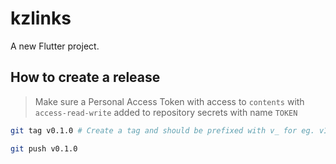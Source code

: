 # kzlinks

A new Flutter project.

## How to create a release

> Make sure a Personal Access Token with access to `contents` with `access-read-write`  added to repository secrets with name `TOKEN`

```bash
git tag v0.1.0 # Create a tag and should be prefixed with v_ for eg. v1.0
```

```bash
git push v0.1.0
```
